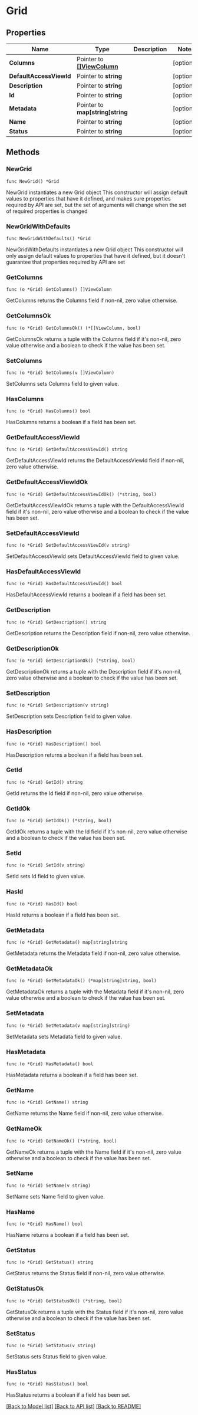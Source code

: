# Grid

## Properties

Name | Type | Description | Notes
------------ | ------------- | ------------- | -------------
**Columns** | Pointer to [**[]ViewColumn**](ViewColumn.md) |  | [optional] 
**DefaultAccessViewId** | Pointer to **string** |  | [optional] 
**Description** | Pointer to **string** |  | [optional] 
**Id** | Pointer to **string** |  | [optional] 
**Metadata** | Pointer to **map[string]string** |  | [optional] 
**Name** | Pointer to **string** |  | [optional] 
**Status** | Pointer to **string** |  | [optional] 

## Methods

### NewGrid

`func NewGrid() *Grid`

NewGrid instantiates a new Grid object
This constructor will assign default values to properties that have it defined,
and makes sure properties required by API are set, but the set of arguments
will change when the set of required properties is changed

### NewGridWithDefaults

`func NewGridWithDefaults() *Grid`

NewGridWithDefaults instantiates a new Grid object
This constructor will only assign default values to properties that have it defined,
but it doesn't guarantee that properties required by API are set

### GetColumns

`func (o *Grid) GetColumns() []ViewColumn`

GetColumns returns the Columns field if non-nil, zero value otherwise.

### GetColumnsOk

`func (o *Grid) GetColumnsOk() (*[]ViewColumn, bool)`

GetColumnsOk returns a tuple with the Columns field if it's non-nil, zero value otherwise
and a boolean to check if the value has been set.

### SetColumns

`func (o *Grid) SetColumns(v []ViewColumn)`

SetColumns sets Columns field to given value.

### HasColumns

`func (o *Grid) HasColumns() bool`

HasColumns returns a boolean if a field has been set.

### GetDefaultAccessViewId

`func (o *Grid) GetDefaultAccessViewId() string`

GetDefaultAccessViewId returns the DefaultAccessViewId field if non-nil, zero value otherwise.

### GetDefaultAccessViewIdOk

`func (o *Grid) GetDefaultAccessViewIdOk() (*string, bool)`

GetDefaultAccessViewIdOk returns a tuple with the DefaultAccessViewId field if it's non-nil, zero value otherwise
and a boolean to check if the value has been set.

### SetDefaultAccessViewId

`func (o *Grid) SetDefaultAccessViewId(v string)`

SetDefaultAccessViewId sets DefaultAccessViewId field to given value.

### HasDefaultAccessViewId

`func (o *Grid) HasDefaultAccessViewId() bool`

HasDefaultAccessViewId returns a boolean if a field has been set.

### GetDescription

`func (o *Grid) GetDescription() string`

GetDescription returns the Description field if non-nil, zero value otherwise.

### GetDescriptionOk

`func (o *Grid) GetDescriptionOk() (*string, bool)`

GetDescriptionOk returns a tuple with the Description field if it's non-nil, zero value otherwise
and a boolean to check if the value has been set.

### SetDescription

`func (o *Grid) SetDescription(v string)`

SetDescription sets Description field to given value.

### HasDescription

`func (o *Grid) HasDescription() bool`

HasDescription returns a boolean if a field has been set.

### GetId

`func (o *Grid) GetId() string`

GetId returns the Id field if non-nil, zero value otherwise.

### GetIdOk

`func (o *Grid) GetIdOk() (*string, bool)`

GetIdOk returns a tuple with the Id field if it's non-nil, zero value otherwise
and a boolean to check if the value has been set.

### SetId

`func (o *Grid) SetId(v string)`

SetId sets Id field to given value.

### HasId

`func (o *Grid) HasId() bool`

HasId returns a boolean if a field has been set.

### GetMetadata

`func (o *Grid) GetMetadata() map[string]string`

GetMetadata returns the Metadata field if non-nil, zero value otherwise.

### GetMetadataOk

`func (o *Grid) GetMetadataOk() (*map[string]string, bool)`

GetMetadataOk returns a tuple with the Metadata field if it's non-nil, zero value otherwise
and a boolean to check if the value has been set.

### SetMetadata

`func (o *Grid) SetMetadata(v map[string]string)`

SetMetadata sets Metadata field to given value.

### HasMetadata

`func (o *Grid) HasMetadata() bool`

HasMetadata returns a boolean if a field has been set.

### GetName

`func (o *Grid) GetName() string`

GetName returns the Name field if non-nil, zero value otherwise.

### GetNameOk

`func (o *Grid) GetNameOk() (*string, bool)`

GetNameOk returns a tuple with the Name field if it's non-nil, zero value otherwise
and a boolean to check if the value has been set.

### SetName

`func (o *Grid) SetName(v string)`

SetName sets Name field to given value.

### HasName

`func (o *Grid) HasName() bool`

HasName returns a boolean if a field has been set.

### GetStatus

`func (o *Grid) GetStatus() string`

GetStatus returns the Status field if non-nil, zero value otherwise.

### GetStatusOk

`func (o *Grid) GetStatusOk() (*string, bool)`

GetStatusOk returns a tuple with the Status field if it's non-nil, zero value otherwise
and a boolean to check if the value has been set.

### SetStatus

`func (o *Grid) SetStatus(v string)`

SetStatus sets Status field to given value.

### HasStatus

`func (o *Grid) HasStatus() bool`

HasStatus returns a boolean if a field has been set.


[[Back to Model list]](../README.md#documentation-for-models) [[Back to API list]](../README.md#documentation-for-api-endpoints) [[Back to README]](../README.md)


